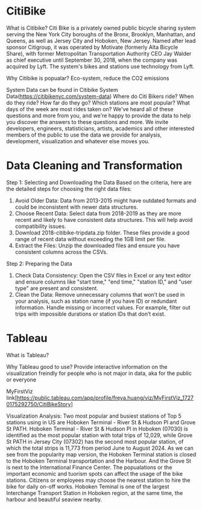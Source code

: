 # CitiBike
What is Citibike?
Citi Bike is a privately owned public bicycle sharing system serving the New York City boroughs of the Bronx, Brooklyn, Manhattan, and Queens, as well as Jersey City and Hoboken, New Jersey. Named after lead sponsor Citigroup, it was operated by Motivate (formerly Alta Bicycle Share), with former Metropolitan Transportation Authority CEO Jay Walder as chief executive until September 30, 2018, when the company was acquired by Lyft. The system's bikes and stations use technology from Lyft.

Why Citibike is popualar?
Eco-system, reduce the CO2 emissions

System Data can be found in Citibike System Data(https://citibikenyc.com/system-data) 
Where do Citi Bikers ride? When do they ride? How far do they go? Which stations are most popular? What days of the week are most rides taken on? We've heard all of these questions and more from you, and we're happy to provide the data to help you discover the answers to these questions and more. We invite developers, engineers, statisticians, artists, academics and other interested members of the public to use the data we provide for analysis, development, visualization and whatever else moves you.

# Data Cleaning and Transformation
Step 1: Selecting and Downloading the Data
Based on the criteria, here are the detailed steps for choosing the right data files:
1) Avoid Older Data: Data from 2013-2015 might have outdated formats and could be inconsistent with newer data structures.
2) Choose Recent Data: Select data from 2018-2019 as they are more recent and likely to have consistent data structures. This will help avoid compatibility issues.
3) Download 2018-citibike-tripdata.zip folder. These files provide a good range of recent data without exceeding the 1GB limit per file.
4) Extract the Files: Unzip the downloaded files and ensure you have consistent columns across the CSVs.

Step 2: Preparing the Data
1) Check Data Consistency: Open the CSV files in Excel or any text editor and ensure columns like "start time," "end time," "station ID," and "user type" are present and consistent.
2) Clean the Data:
Remove unnecessary columns that won’t be used in your analysis, such as station name (if you have ID) or redundant information.
Handle missing or incorrect values. For example, filter out trips with impossible durations or station IDs that don’t exist.


# Tableau
What is Tableau?

Why Tableau good to use?
Provide interactive information on the visualization
freindly for people who is not major in data, aka for the public or everyone

MyFirstViz link[https://public.tableau.com/app/profile/freya.huang/viz/MyFirstViz_17270175292750/CitiBikeStory]


Visualization Analysis:
Two most popular and busiest stations of Top 5 stations using in US are Hoboken Terminal - River St & Hudson Pl and Grove St PATH.
Hoboken Terminal - River St & Hudson Pl in Hoboken (07030) is identified as the most popular station with total trips of 12,029, while Grove St PATH in Jersey City (07302) has the second most popular station, of which the total strips is 11,773 from period June to August 2024. 
As we can see from the popularity map version, the Hoboken Terminal station is closed to the Hoboken Terminal transportation and the Harbour. And the Grove St is next to the International Finance Center. The popualations or the important economic and tuorism spots can affect the usage of the bike stations. Citizens or employees may choose the nearest station to hire the bike for daily on-off works. Hoboken Teminal is one of the largest Interchange Transport Station in Hoboken region, at the same time, the harbour and beautiful seaview nearby.
